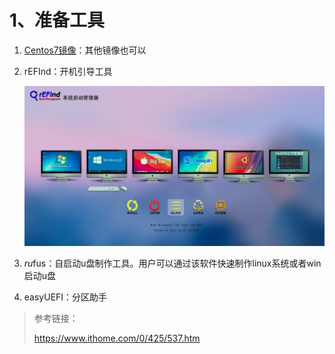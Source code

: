 # 1、准备工具

1. [Centos7镜像](http://mirrors.163.com/centos/7.6.1810/isos/x86_64/CentOS-7-x86_64-LiveGNOME-1810.iso)：其他镜像也可以

2. rEFInd：开机引导工具

   ![image-20210219143705465](windows双系统+开机系统引导图片/image-20210219143705465.png)

3. *ru*fus：自启动u盘制作工具。用户可以通过该软件快速制作linux系统或者win启动u盘

4. easyUEFI：分区助手

> 参考链接：
>
> https://www.ithome.com/0/425/537.htm
>
> 